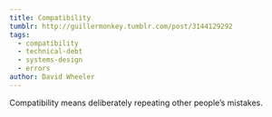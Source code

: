 ```yaml
---
title: Compatibility
tumblr: http://guillermonkey.tumblr.com/post/3144129292
tags:
  - compatibility
  - technical-debt
  - systems-design
  - errors
author: David Wheeler
---
```


Compatibility means deliberately repeating other people’s mistakes.
